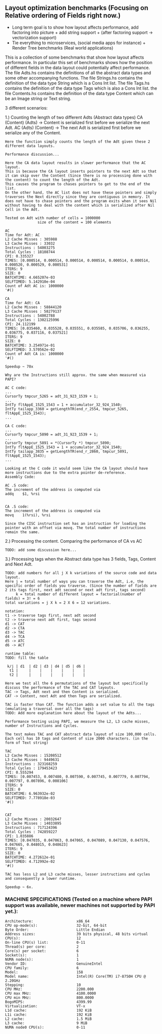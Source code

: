 ## Layout optimization benchmarks (Focusing on Relative ordering of Fields right now.)
* Long term goal is to show how layout affects performance, add factoring into picture + add string support + (after factoring support -> vectorization support)
* Tie everything to microservices, (social media apps for instance) + Render Tree benchmarks (Real world applications)

This is a collection of some benchmarks that show how layout affects performance.
In particular this set of benchmarks shows how the position of different fields in the data layout could potentially affect performance. 
The file Adts.hs contains the definitions of all the abstract data types and some other accompanying functions.
The file Strings.hs contains the definition of the data type String which is a Cons Int list. 
The file Tags.hs contains the definition of the data type Tags which is also a Cons Int list. 
the file Contents.hs contains the definition of the data type Content which can be an Image string or Text string. 

3 different scenarios: 

1.) Counting the length of two different Adts (Abstract data types) 
    CA (Content) (Adts) -> Content is serialized first before we serialize the next Adt. 
    AC (Adts) (Content) -> The next Adt is serialized first before we serialize any of the Content. 
    
    Here the function simply counts the length of the Adt given these 2 different data layouts. 
    
    Performance discussion... 
    
    Here the CA data layout results in slower performance that the AC layout. 
    This is because the CA layout inserts pointers to the next Adt so that it can skip over the Content (Since there is no processing done with the content) to count the length of the Adt.
    This causes the program to chases pointers to get to the end of the list. 
    On the other hand, the AC list does not have these pointers and simply traverses the Next directly since they are contiguous in memory. It does not have to chase pointers and the program exits when it sees Nil without having to deal with the content which is serialized after Nil Cell in the Adt. 
    
    Tested on Adt with number of cells = 1000000
                   size of the content = 100 elements
   
    AC
    Time for Adt: AC
    L2 Cache Misses : 305988
    L3 Cache Misses : 33032
    Instructions : 54003275
    Total Cycles : 18108744
    CPI: 0.335327
    TIMES: [0.000514, 0.000514, 0.000514, 0.000514, 0.000514, 0.000514, 0.000520, 0.000529, 0.000531]
    ITERS: 9
    SIZE: 0
    BATCHTIME: 4.665207e-03
    SELFTIMED: 5.142910e-04
    Count of Adt AC is: 1000000
    '#()
  
    CA
    Time for Adt: CA
    L2 Cache Misses : 58844120
    L3 Cache Misses : 58279137
    Instructions : 54002788
    Total Cycles : 1302125996
    CPI: 24.112199
    TIMES: [0.035460, 0.035528, 0.035551, 0.035585, 0.035706, 0.036255, 0.036775, 0.037116, 0.037521]
    ITERS: 9
    SIZE: 0
    BATCHTIME: 3.254971e-01
    SELFTIMED: 3.570562e-02
    Count of Adt CA is: 1000000
    '#()

    Speedup ~ 70x
    
    Why are the Instructions still approx. the same when measured via PAPI?
    
    AC C code:
    ...
    CursorTy tmpcur_5265 = adt_31_923_1539 + 1;
    ...
    IntTy fltAppE_1525_1543 = 1 + accumulator_32_924_1540;
    IntTy tailapp_3360 = getLengthTR(end_r_2554, tmpcur_5265, fltAppE_1525_1543);
    ...
    
    CA C code:
    ...
    CursorTy tmpcur_5890 = adt_31_923_1539 + 1;
    ...
    CursorTy tmpcur_5891 = *(CursorTy *) tmpcur_5890;
    IntTy fltAppE_1525_1543 = 1 + accumulator_32_924_1540;
    IntTy tailapp_3835 = getLengthTR(end_r_2860, tmpcur_5891, fltAppE_1525_1543);
    ...
    
    Looking at the C code it would seem like the CA layout should have more instructions due to the extra pointer de-reference.
    Assembly Code: 
    
    AC .S code: 
    The increment of the address is computed via 
    addq	$1, %rsi
    
    
    CA .S code: 
    The increment of the address is computed via
    movq	1(%rsi), %rsi
    
    Since the CISC instruction set has an instruction for loading the pointer with an offset via movq. The total number of instructions remain the same. 
    
    
    
2.) Processing the content. Comparing the performance of CA vs AC

    TODO: add some discussion here... 


3.) Processing tags when the Abstract data type has 3 fields, Tags, Content and Next Adt. 
    
    TODO: add numbers for all j X k variations of the source code and data layout.
    Here j = total number of ways you can traverse the Adt, i.e, the specific order of fields you traverse. (Since the number of fields are 2 its tags first, next adt second or next adt first, tags second)
         k = total number of different layout = factorial(number of fields) = 3! = 6
    total variations = j X k = 2 X 6 = 12 variations.
    
    notation:
    t1 -> traverse tags first, next adt second
    t2 -> traverse next adt first, tags second
    d1 -> CAT
    d2 -> CTA
    d3 -> TAC
    d4 -> TCA
    d5 -> ATC
    d6 -> ACT
    
    runtime table:
    TODO: fill the table
    
     k/j | d1  | d2 | d3 | d4 | d5 | d6 | 
      t1 |     |    |    |    |    |    | 
      t2 |     |    |    |    |    |    |
    
    Here we test all the 6 permutations of the layout but specifically discuss the performance of the TAC and CAT layouts. 
    TAC -> Tags, Adt next and then Content is serialized. 
    CAT -> Content, next Adt and then Tags are serialized. 
    
    TAC is faster than CAT. The function adds a set value to all the tags (emulating a traversal over all the tags)
    TODO: Add more explanation here about the layout of the Adts...
    
    Performance testing using PAPI, we measure the L2, L3 cache misses, number of Instructions and Cycles. 
    
    The test makes TAC and CAT abstract data layout of size 100,000 cells. 
    Each cell has 10 tags and Content of size 2000 characters. (in the form of Text string)   
    
    TAC
    L2 Cache Misses : 15208512
    L3 Cache Misses : 9449631
    Instructions : 323168259
    Total Cycles : 179453423
    CPI: 0.555294
    TIMES: [0.007453, 0.007480, 0.007590, 0.007745, 0.007779, 0.007794, 0.007797, 0.007896, 0.008106]
    ITERS: 9
    SIZE: 0
    BATCHTIME: 6.963932e-02
    SELFTIMED: 7.778918e-03
    '#()
    
    
    CAT
    L2 Cache Misses : 20032647
    L3 Cache Misses : 14033895
    Instructions : 717124396
    Total Cycles : 742859227
    CPI: 1.035886
    TIMES: [0.047035, 0.047063, 0.047065, 0.047089, 0.047130, 0.047576, 0.047665, 0.048015, 0.048623]
    ITERS: 9
    SIZE: 0
    BATCHTIME: 4.272612e-01
    SELFTIMED: 4.712992e-02
    '#()
    
    TAC has less L2 and L3 cache misses, lesser instructions and cycles and consequently a lower runtime. 

    Speedup ~ 6x.

   ### MACHINE SPECIFICATIONS (Tested on a machine where PAPI support was available, newer machines not supported by PAPI yet.):
   ``` 
   Architecture:                    x86_64
   CPU op-mode(s):                  32-bit, 64-bit
   Byte Order:                      Little Endian
   Address sizes:                   39 bits physical, 48 bits virtual
   CPU(s):                          12
   On-line CPU(s) list:             0-11
   Thread(s) per core:              2
   Core(s) per socket:              6
   Socket(s):                       1
   NUMA node(s):                    1
   Vendor ID:                       GenuineIntel
   CPU family:                      6
   Model:                           158
   Model name:                      Intel(R) Core(TM) i7-8750H CPU @ 2.20GHz
   Stepping:                        10
   CPU MHz:                         2200.000
   CPU max MHz:                     4100.0000
   CPU min MHz:                     800.0000
   BogoMIPS:                        4399.99
   Virtualization:                  VT-x
   L1d cache:                       192 KiB
   L1i cache:                       192 KiB
   L2 cache:                        1.5 MiB
   L3 cache:                        9 MiB
   NUMA node0 CPU(s):               0-11
   ``` 
